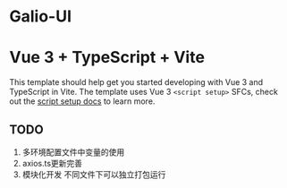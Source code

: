 # Galio-UI
# Vue 3 + TypeScript + Vite
This template should help get you started developing with Vue 3 and TypeScript in Vite. The template uses Vue 3 `<script setup>` SFCs, check out the [script setup docs](https://v3.vuejs.org/api/sfc-script-setup.html#sfc-script-setup) to learn more.

## TODO
 1. 多环境配置文件中变量的使用
 2. axios.ts更新完善
 3. 模块化开发 不同文件下可以独立打包运行